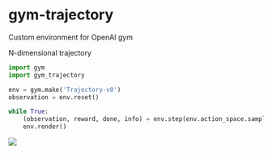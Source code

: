 # gym-trajectory
Custom environment for OpenAI gym

N-dimensional trajectory


```py
import gym
import gym_trajectory

env = gym.make('Trajectory-v0')
observation = env.reset()

while True:
    (observation, reward, done, info) = env.step(env.action_space.sample())
    env.render()
```

![](gifs/demo.gif)